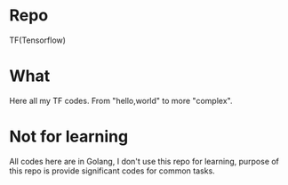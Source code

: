 # Repo
TF(Tensorflow)

# What 
Here all my TF codes. From "hello,world" to more "complex".

# Not for learning
All codes here are in Golang, I don't use this repo for learning, purpose of this repo is provide significant codes for common tasks.
